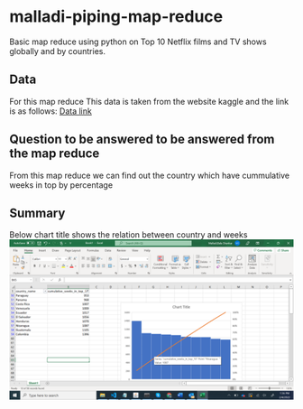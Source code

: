 # malladi-piping-map-reduce
Basic map reduce using python on Top 10 Netflix films and TV shows globally and by countries.
## Data
For this map reduce
This data is taken from the website kaggle and the link is as follows:
[Data link](https://www.kaggle.com/dhruvildave/netflix-top-10-tv-shows-and-films?select=all-weeks-countries.csv)
## Question to be answered to be answered from the map reduce
From this map reduce we can find out the country which have cummulative weeks in top by percentage
## Summary
Below chart title shows the relation between country and weeks
![chart title](https://github.com/balumalladi/malladi-piping-map-reduce/blob/main/Screenshot%20(268).png)
